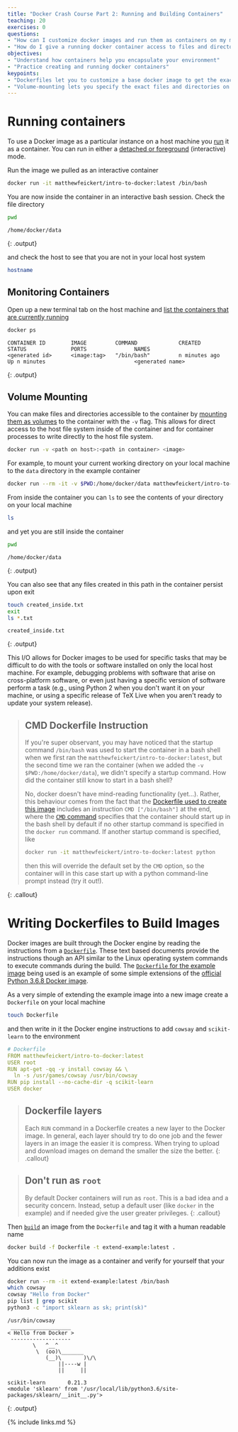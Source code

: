 ```yaml
---
title: "Docker Crash Course Part 2: Running and Building Containers"
teaching: 20
exercises: 0
questions:
- "How can I customize docker images and run them as containers on my machine?"
- "How do I give a running docker container access to files and directories on my machine?"
objectives:
- "Understand how containers help you encapsulate your environment"
- "Practice creating and running docker containers"
keypoints:
- "Dockerfiles let you to customize a base docker image to get the exact environment you want"
- "Volume-mounting lets you specify the exact files and directories on your machine that you want a running container to have access to"
---
```


# Running containers

To use a Docker image as a particular instance on a host machine you [run](https://docs.docker.com/engine/reference/run/)
it as a container.
You can run in either a [detached or foreground](https://docs.docker.com/engine/reference/run/#detached-vs-foreground) (interactive) mode.

Run the image we pulled as an interactive container

~~~bash
docker run -it matthewfeickert/intro-to-docker:latest /bin/bash
~~~

You are now inside the container in an interactive bash session. Check the file directory

~~~bash
pwd
~~~

~~~
/home/docker/data
~~~
{: .output}

and check the host to see that you are not in your local host system

~~~bash
hostname
~~~

## Monitoring Containers

Open up a new terminal tab on the host machine and
[list the containers that are currently running](https://docs.docker.com/engine/reference/commandline/ps/)

~~~bash
docker ps
~~~

~~~
CONTAINER ID        IMAGE         COMMAND             CREATED             STATUS              PORTS               NAMES
<generated id>      <image:tag>   "/bin/bash"         n minutes ago       Up n minutes                            <generated name>
~~~
{: .output}


## Volume Mounting

You can make files and directories accessible to the container by [mounting them as volumes](https://docs.docker.com/storage/volumes/) to the
container with the `-v` flag.
This allows for direct access to the host file system inside of the container and for
container processes to write directly to the host file system.

~~~bash
docker run -v <path on host>:<path in container> <image>
~~~

For example, to mount your current working directory on your local machine to the `data`
directory in the example container

~~~bash
docker run --rm -it -v $PWD:/home/docker/data matthewfeickert/intro-to-docker
~~~

From inside the container you can `ls` to see the contents of your directory on your local
machine

~~~bash
ls
~~~

and yet you are still inside the container

~~~bash
pwd
~~~

~~~
/home/docker/data
~~~
{: .output}

You can also see that any files created in this path in the container persist upon exit

~~~bash
touch created_inside.txt
exit
ls *.txt
~~~

~~~
created_inside.txt
~~~
{: .output}

This I/O allows for Docker images to be used for specific tasks that may be difficult to
do with the tools or software installed on only the local host machine.
For example, debugging problems with software that arise on cross-platform software, or
even just having a specific version of software perform a task (e.g., using Python 2 when
you don't want it on your machine, or using a specific release of
TeX Live when you aren't ready to update your system release).

> ## CMD Dockerfile Instruction
>
> If you're super observant, you may have noticed that the startup command `/bin/bash` was used to start the container in a bash shell when we first ran the `matthewfeickert/intro-to-docker:latest`, but the second time we ran the container (when we added the `-v $PWD:/home/docker/data`), we didn't specify a startup command. How did the container still know to start in a bash shell? 
> 
> No, docker doesn't have mind-reading functionality (yet...). Rather, this behaviour comes from the fact that the [Dockerfile used to create this image](https://hub.docker.com/r/matthewfeickert/intro-to-docker/dockerfile) includes an instruction `CMD ["/bin/bash"]` at the end, where the [`CMD` command](https://docs.docker.com/engine/reference/builder/#cmd) specifies that the container should start up in the bash shell by default if no other startup command is specified in the `docker run` command. If another startup command is specified, like 
>
> ~~~bash
> docker run -it matthewfeickert/intro-to-docker:latest python
> ~~~
>
> then this will override the default set by the `CMD` option, so the container will in this case start up with a python command-line prompt instead (try it out!).
>
{: .callout}


# Writing Dockerfiles to Build Images

Docker images are built through the Docker engine by reading the instructions from a
[`Dockerfile`](https://docs.docker.com/engine/reference/builder/).
These text based documents provide the instructions though an API similar to the Linux
operating system commands to execute commands during the build.
The [`Dockerfile` for the example image](https://hub.docker.com/r/matthewfeickert/intro-to-docker/dockerfile) being used is an example of
some simple extensions of the [official Python 3.6.8 Docker image](https://hub.docker.com/layers/python/library/python/3.6.8/images/sha256-d5028edbd2793f03125e76c0519b837306b63d7835efd8e7aa62b9d46126a495).

As a very simple of extending the example image into a new image create a `Dockerfile`
on your local machine

~~~bash
touch Dockerfile
~~~

and then write in it the Docker engine instructions to add `cowsay` and
`scikit-learn` to the environment

~~~yaml
# Dockerfile
FROM matthewfeickert/intro-to-docker:latest
USER root
RUN apt-get -qq -y install cowsay && \
  ln -s /usr/games/cowsay /usr/bin/cowsay
RUN pip install --no-cache-dir -q scikit-learn
USER docker
~~~

> ## Dockerfile layers
>
>Each `RUN` command in a Dockerfile creates a new layer to the Docker image.
>In general, each layer should try to do one job and the fewer layers in an image
> the easier it is compress. When trying to upload and download images on demand the
> smaller the size the better.
{: .callout}

> ## Don't run as `root`
>
>By default Docker containers will run as `root`. This is a bad idea and a security concern.
>Instead, setup a default user (like `docker` in the example) and if needed give the user
>greater privileges.
{: .callout}

Then [`build`](https://docs.docker.com/engine/reference/commandline/build/) an image from the `Dockerfile` and tag it with a human
readable name

~~~bash
docker build -f Dockerfile -t extend-example:latest .
~~~

You can now run the image as a container and verify for yourself that your additions exist

~~~bash
docker run --rm -it extend-example:latest /bin/bash
which cowsay
cowsay "Hello from Docker"
pip list | grep scikit
python3 -c "import sklearn as sk; print(sk)"
~~~


~~~
/usr/bin/cowsay
 ___________________
< Hello from Docker >
 -------------------
        \   ^__^
         \  (oo)\_______
            (__)\       )\/\
                ||----w |
                ||     ||

scikit-learn       0.21.3
<module 'sklearn' from '/usr/local/lib/python3.6/site-packages/sklearn/__init__.py'>
~~~
{: .output}

{% include links.md %}
